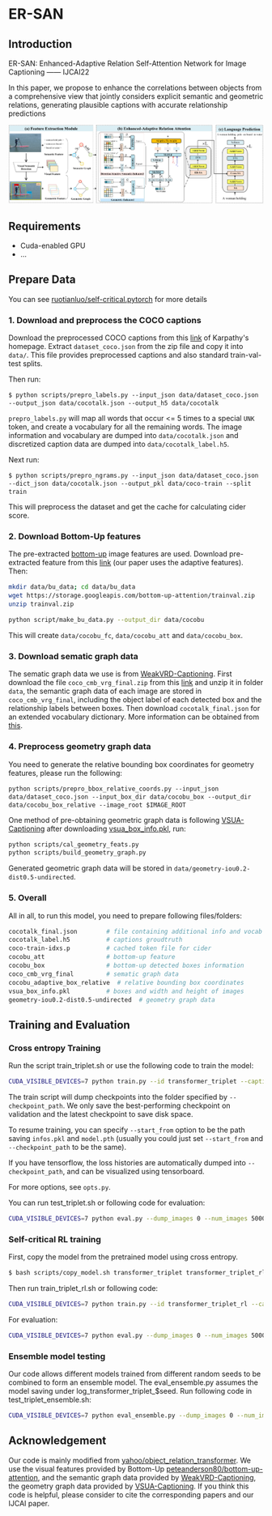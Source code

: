 # ER-SAN

## Introduction

ER-SAN: Enhanced-Adaptive Relation Self-Attention Network for Image Captioning —— IJCAI22

In this paper, we propose to enhance the correlations between objects from a comprehensive view that jointly considers explicit semantic and geometric relations, generating plausible captions with accurate relationship predictions

![TripletTransformer](media\TripletTransformer.png)

## Requirements
* Cuda-enabled GPU
* ...


## Prepare Data
You can see [ruotianluo/self-critical.pytorch](https://github.com/ruotianluo/self-critical.pytorch/blob/master/data/README.md) for more details

### 1. Download and preprocess the COCO captions

Download the preprocessed COCO captions from this [link](http://cs.stanford.edu/people/karpathy/deepimagesent/caption_datasets.zip) of Karpathy's homepage. Extract `dataset_coco.json` from the zip file and copy it into `data/`. This file provides preprocessed captions and also standard train-val-test splits.

Then run:

```
$ python scripts/prepro_labels.py --input_json data/dataset_coco.json --output_json data/cocotalk.json --output_h5 data/cocotalk
```
`prepro_labels.py` will map all words that occur <= 5 times to a special `UNK` token, and create a vocabulary for all the remaining words. The image information and vocabulary are dumped into `data/cocotalk.json` and discretized caption data are dumped into `data/cocotalk_label.h5`.

Next run:
```
$ python scripts/prepro_ngrams.py --input_json data/dataset_coco.json --dict_json data/cocotalk.json --output_pkl data/coco-train --split train
```

This will preprocess the dataset and get the cache for calculating cider score.

### 2. Download Bottom-Up features
The pre-extracted [bottom-up](https://github.com/peteanderson80/bottom-up-attention) image features are used. Download pre-extracted feature from this [link](https://github.com/peteanderson80/bottom-up-attention#pretrained-features) (our paper uses the adaptive features).
Then:

```bash
mkdir data/bu_data; cd data/bu_data
wget https://storage.googleapis.com/bottom-up-attention/trainval.zip
unzip trainval.zip
```
```bash
python script/make_bu_data.py --output_dir data/cocobu
```
This will create `data/cocobu_fc`, `data/cocobu_att` and `data/cocobu_box`.

### 3. Download sematic graph data
The sematic graph data we use is from [WeakVRD-Captioning](https://github.com/Gitsamshi/WeakVRD-Captioning). First download the file `coco_cmb_vrg_final.zip` from this [link](https://drive.google.com/drive/folders/1Xt3ZSajATEkKb2RggkzRcgax_hVgfgZv) and unzip it in folder `data`, the semantic graph data of each image are stored in `coco_cmb_vrg_final`,  including the object label of each detected box and the relationship labels between boxes. Then download `cocotalk_final.json` for an extended vocabulary dictionary. More information can be obtained from [this](https://github.com/Gitsamshi/WeakVRD-Captioning).

### 4. Preprocess geometry graph data 
You need to generate the relative bounding box coordinates for geometry features, please run the following:
```
python scripts/prepro_bbox_relative_coords.py --input_json data/dataset_coco.json --input_box_dir data/cocobu_box --output_dir data/cocobu_box_relative --image_root $IMAGE_ROOT
```
One method of pre-obtaining geometric graph data is following [VSUA-Captioning](https://github.com/ltguo19/VSUA-Captioning) after downloading [vsua_box_info.pkl](https://drive.google.com/file/d/1G9_ZdjyIprl2wyWCExslWTWOimJf3x8G/view), run:
```bash
python scripts/cal_geometry_feats.py
python scripts/build_geometry_graph.py
```
Generated geometric graph data will be stored in `data/geometry-iou0.2-dist0.5-undirected`.

### 5. Overall 
All in all, to run this model, you need to prepare following files/folders:
 ```bash
cocotalk_final.json        # file containing additional info and vocab information
cocotalk_label.h5          # captions groudtruth
coco-train-idxs.p          # cached token file for cider
cocobu_att                 # bottom-up feature
cocobu_box                 # bottom-up detected boxes information
coco_cmb_vrg_final         # sematic graph data
cocobu_adaptive_box_relative  # relative bounding box coordinates
vsua_box_info.pkl          # boxes and width and height of images
geometry-iou0.2-dist0.5-undirected  # geometry graph data
 ```
## Training and Evaluation
### Cross entropy Training
Run the script train_triplet.sh or use the following code to train the model: 
```bash
CUDA_VISIBLE_DEVICES=7 python train.py --id transformer_triplet --caption_model transformer_triplet --checkpoint_path log_transformer_triplet --label_smoothing 0.0 --batch_size 10 --learning_rate 3e-4 --num_layers 4 --input_encoding_size 512 --rnn_size 2048 --learning_rate_decay_start 3 --learning_rate_decay_rate 0.5 --scheduled_sampling_start 0 --save_checkpoint_every 3000 --language_eval 1 --val_images_use 5000 --max_epochs 18 --noamopt_warmup 33000 --use_box 1 --loader_num_workers 4 --sg_label_embed_size 512 --seq_per_img 5 --use_warmup
```
The train script will dump checkpoints into the folder specified by `--checkpoint_path`. We only save the best-performing checkpoint on validation and the latest checkpoint to save disk space.

To resume training, you can specify `--start_from` option to be the path saving `infos.pkl` and `model.pth` (usually you could just set `--start_from` and `--checkpoint_path` to be the same).

If you have tensorflow, the loss histories are automatically dumped into `--checkpoint_path`, and can be visualized using tensorboard.

For more options, see `opts.py`.

You can run test_triplet.sh or following code for evaluation:
```bash
CUDA_VISIBLE_DEVICES=7 python eval.py --dump_images 0 --num_images 5000 --model log_transformer_triplet/model-best.pth --infos_path log_transformer_triplet/infos_transformer_triplet-best.pkl --input_json data/cocotalk_final.json --language_eval 1 --beam_size 1 --sg_label_embed_size 512
```

### Self-critical RL training
First, copy the model from the pretrained model using cross entropy. 
```bash
$ bash scripts/copy_model.sh transformer_triplet transformer_triplet_rl
```

Then run train_triplet_rl.sh or following code:

```bash
CUDA_VISIBLE_DEVICES=7 python train.py --id transformer_triplet_rl --caption_model transformer_triplet --checkpoint_path log_transformer_triplet_rl --label_smoothing 0.0 --batch_size 10 --learning_rate 4e-5 --num_layers 4 --input_encoding_size 512 --rnn_size 2048 --learning_rate_decay_start 17  --learning_rate_decay_rate 0.8  --scheduled_sampling_start 0 --save_checkpoint_every 3000 --language_eval 1 --val_images_use 5000 --self_critical_after 17 --max_epochs 58 --loader_num_workers 4 --start_from log_transformer_triplet_rl  --sg_label_embed_size 512 --seq_per_img 5 --use_box 1
```
For evaluation:

```bash
CUDA_VISIBLE_DEVICES=7 python eval.py --dump_images 0 --num_images 5000 --model log_transformer_triplet_rl/model-best.pth --infos_path log_transformer_triplet_rl/infos_transformer_triplet_rl-best.pkl --language_eval 1 --beam_size 1
```

### Ensemble model testing
Our code allows different models trained from different random seeds to be combined to form an ensemble model.
The eval_ensemble.py assumes the model saving under log_transformer_triplet_$seed. Run following code in test_triplet_ensemble.sh:
```bash
CUDA_VISIBLE_DEVICES=7 python eval_ensemble.py --dump_images 0 --num_images 5000 --input_json data/cocotalk_final.json --language_eval 1 --beam_size 1 --sg_label_embed_size 512 --ids transformer_triplet_2022 transformer_triplet_42 transformer_triplet_5201314 transformer_triplet_901 --id ensemble_model --verbose_loss 1
```
## Acknowledgement
Our code is mainly modified from [yahoo/object_relation_transformer](https://github.com/yahoo/object_relation_transformer). We use the visual features provided by Bottom-Up [peteanderson80/bottom-up-attention](https://github.com/peteanderson80/bottom-up-attention), and the semantic graph data provided by [WeakVRD-Captioning](https://github.com/Gitsamshi/WeakVRD-Captioning), the geometry graph data provided by [VSUA-Captioning](https://github.com/ltguo19/VSUA-Captioning). If you think this code is helpful, please consider to cite the corresponding papers and our IJCAI paper.

